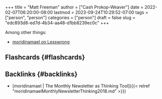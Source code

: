 +++
title = "Matt Freeman"
author = ["Cash Prokop-Weaver"]
date = 2022-02-07T06:20:00-08:00
lastmod = 2023-09-24T10:29:52-07:00
tags = ["person", "person"]
categories = ["person"]
draft = false
slug = "edc893d8-ed7d-4b34-aa48-d1bb8239ec0c"
+++

Among other things:

-   [moridinamael on Lesswrong](https://www.lesswrong.com/users/moridinamael)


## Flashcards {#flashcards}


## Backlinks {#backlinks}

-   [moridinamael | The Monthly Newsletter as Thinking Tool]({{< relref "moridinamaelMonthlyNewsletterThinking2018.md" >}})
